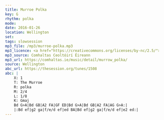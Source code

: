 ```yaml
---
title: Murroe Polka
key: G
rhythm: polka
mode:
date: 2016-01-26
location: Wellington
set:
tags: slowsession 
mp3_file: /mp3/murroe-polka.mp3
mp3_licence: <a href="https://creativecommons.org/licenses/by-nc/2.5/">CC-BY-NC-2.5</a>
mp3_source: Comhaltas Ceoltóirí Éireann
mp3_url: https://comhaltas.ie/music/detail/murrow_polka/
source: Wellington
abc_url: https://thesession.org/tunes/1508
abc: |
    X: 1
    T: The Murroe
    R: polka
    M: 2/4
    L: 1/8
    K: Gmaj
    Bd G>A|Bd GB|A2 FA|GF ED|Bd G>A|Bd GB|A2 FA|AG G>A:|
    |:Bd ef|g2 ga|f/e/d ef|ed BA|Bd ef|g2 ga|f/e/d ef|e2 ed:|
---
```

